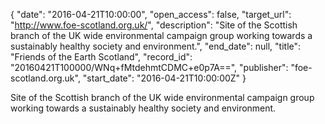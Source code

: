 {
  "date": "2016-04-21T10:00:00", 
  "open_access": false, 
  "target_url": "http://www.foe-scotland.org.uk/", 
  "description": "Site of the Scottish branch of the UK wide environmental campaign group working towards a sustainably healthy society and environment.", 
  "end_date": null, 
  "title": "Friends of the Earth Scotland", 
  "record_id": "20160421T100000/WNq+fMtdehmtCDMC+e0p7A==", 
  "publisher": "foe-scotland.org.uk", 
  "start_date": "2016-04-21T10:00:00Z"
}

Site of the Scottish branch of the UK wide environmental campaign group working towards a sustainably healthy society and environment.